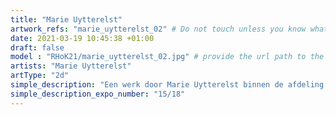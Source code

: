 ```yaml
---
title: "Marie Uytterelst"
artwork_refs: "marie_uytterelst_02" # Do not touch unless you know what you are doing
date: 2021-03-19 10:45:38 +01:00
draft: false
model : "RHoK21/marie_uytterelst_02.jpg" # provide the url path to the model
artists: "Marie Uytterelst"
artType: "2d"
simple_description: "Een werk door Marie Uytterelst binnen de afdeling Tekenkunst.<br><br><br><br> Een project gerealiseerd door Dirk Derom in opdracht van het <a href='https://www.sdko.brussels'>SDKO</a> en met steun van de <a href='https://www.vgc.be/wie-zijn-wij/actief-beleid-brussel/onderwijs'>VGC</a>."
simple_description_expo_number: "15/18"
---
```

